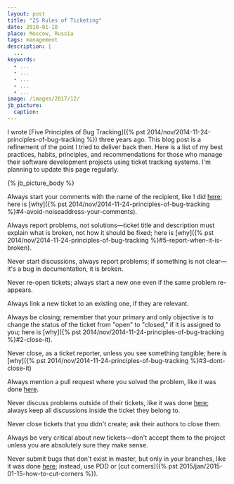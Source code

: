 ```yaml
---
layout: post
title: "25 Rules of Ticketing"
date: 2018-01-10
place: Moscow, Russia
tags: management
description: |
  ...
keywords:
  - ...
  - ...
  - ...
  - ...
  - ...
image: /images/2017/12/
jb_picture:
  caption:
---
```


I wrote [Five Principles of Bug Tracking]({% pst 2014/nov/2014-11-24-principles-of-bug-tracking %})
three years ago. This blog post is a refinement of the point
I tried to deliver back then. Here is a list of my best practices, habits,
principles, and recommendations for those who manage their software
development projects using ticket tracking systems.
I'm planning to update this page regularly.

<!--more-->

{% jb_picture_body %}

Always start your comments with the name of the recipient, like I did
[here](https://github.com/zerocracy/datum/issues/222#issuecomment-358065191);
here is [why]({% pst 2014/nov/2014-11-24-principles-of-bug-tracking %}#4-avoid-noiseaddress-your-comments).

Always report problems, not solutions&mdash;ticket title and description must explain
what is broken, not how it should be fixed;
here is [why]({% pst 2014/nov/2014-11-24-principles-of-bug-tracking %}#5-report-when-it-is-broken).

Never start discussions, always report problems;
if something is not clear&mdash;it's a bug in documentation, it is broken.

Never re-open tickets;
always start a new one even if the same problem re-appears.

Always link a new ticket to an existing one, if they are relevant.

Always be closing;
remember that your primary and only objective is to
change the status of the ticket from "open" to "closed," if it is assigned to you;
here is [why]({% pst 2014/nov/2014-11-24-principles-of-bug-tracking %}#2-close-it).

Never close, as a ticket reporter, unless you see something tangible;
here is [why]({% pst 2014/nov/2014-11-24-principles-of-bug-tracking %}#3-dont-close-it)

Always mention a pull request where you solved the problem,
like it was done
[here](https://github.com/zerocracy/farm/issues/404#issuecomment-360015046).

Never discuss problems outside of their tickets, like it was done
[here](https://github.com/zerocracy/farm/pull/439#issuecomment-360698197);
always keep all discussions inside the ticket they belong to.

Never close tickets that you didn't create; ask their authors to close them.

Always be very critical about new tickets&mdash;don't accept them to the
project unless you are absolutely sure they make sense.

Never submit bugs that don't exist in master, but only in your branches,
like it was done [here](https://github.com/yegor256/jpeek/issues/128);
instead, use PDD or [cut corners]({% pst 2015/jan/2015-01-15-how-to-cut-corners %}).

